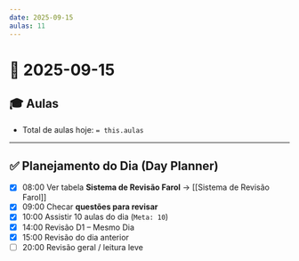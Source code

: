 ```yaml
---
date: 2025-09-15
aulas: 11
---
```


# 📅 2025-09-15

## 🎓 Aulas
- Total de aulas hoje: `= this.aulas`

---

## ✅ Planejamento do Dia (Day Planner)

- [x] 08:00 Ver tabela **Sistema de Revisão Farol** → [[Sistema de Revisão Farol]]
- [x] 09:00 Checar **questões para revisar**
- [x] 10:00 Assistir 10 aulas do dia (`Meta: 10`)
- [x] 14:00 Revisão D1 – Mesmo Dia
- [x] 15:00 Revisão do dia anterior
- [ ] 20:00 Revisão geral / leitura leve
